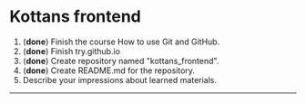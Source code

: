 # Kottans frontend

1. (**done**) Finish the course How to use Git and GitHub.
2. (**done**) Finish try.github.io
3. (**done**) Create repository named "kottans_frontend".
4. (**done**) Create README.md for the repository.
5. Describe your impressions about learned materials.

---
